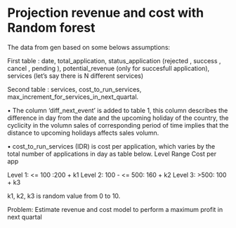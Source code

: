 # Projection revenue and cost with Random forest

The data from gen based on some belows assumptions:

First table : date, total_application, status_application (rejected , success , cancel , pending ), potential_revenue (only for succesfull application), services (let’s say there is N different services)

Second table : services, cost_to_run_services, max_increment_for_services_in_next_quartal.


•	The column ‘diff_next_event’ is added to table 1, this column describes the difference in day from the date and the upcoming holiday of the country, the cyclicity in the volumn sales of corresponding period of time implies that the distance to upcoming holidays affects sales volumn.

•	cost_to_run_services (IDR) is cost per application, which varies by the total number of applications in day as table below.
Level	Range	Cost per app

Level 1:	<= 100 :200 + k1
Level 2:	100 - <= 500:	160 + k2
Level 3:	>500:	100 + k3

k1, k2, k3 is random value from 0 to 10.


Problem:
Estimate revenue and cost model to perform a maximum profit in next quartal
